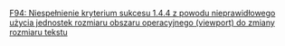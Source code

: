 [F94: Niespełnienie kryterium sukcesu 1.4.4 z powodu nieprawidłowego użycia jednostek rozmiaru obszaru operacyjnego (viewport) do zmiany rozmiaru tekstu](https://www.w3.org/WAI/WCAG22/Techniques/failures/F94)